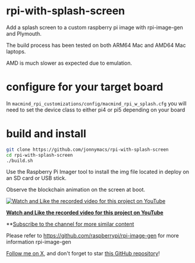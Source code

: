 # rpi-with-splash-screen

Add a splash screen to a custom raspberry pi image with rpi-image-gen and Plymouth.

The build process has been tested on both ARM64 Mac and AMD64 Mac laptops.

AMD is much slower as expected due to emulation.

# configure for your target board

In `macmind_rpi_customizations/config/macmind_rpi_w_splash.cfg` you will need to set the device class to either
pi4 or pi5 depending on your board

# build and install

```sh
git clone https://github.com/jonnymacs/rpi-with-splash-screen
cd rpi-with-splash-screen
./build.sh
```

Use the Raspberry Pi Imager tool to install the img file located in deploy
on an SD card or USB stick.

Observe the blockchain animation on the screen at boot.

[![Watch and Like the recorded video for this project on YouTube](https://img.youtube.com/vi/K41W-7Vu7mY/maxresdefault.jpg)](https://www.youtube.com/watch?v=K41W-7Vu7mY)

**[Watch and Like the recorded video for this project on YouTube](https://www.youtube.com/watch?v=K41W-7Vu7mY)** 

**[Subscribe to the channel for more similar content](https://www.youtube.com/@macmind-io?sub_confirmation=1)

Please refer to https://github.com/raspberrypi/rpi-image-gen for more information rpi-image-gen

[Follow me on X](https://x.com/jonnymacs), and don't forget to star [this GitHub repository](https://github.com/jonnymacs/rpi_ble_server)!